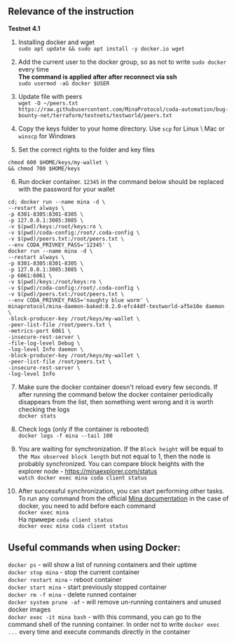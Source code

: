 ## Relevance of the instruction
**Testnet 4.1**

1. Installing docker and wget  
`sudo apt update && sudo apt install -y docker.io wget`

2. Add the current user to the docker group, so as not to write `sudo docker` every time  
**The command is applied after after reconnect via ssh**    
`sudo usermod -aG docker $USER`

3. Update file with peers  
`wget -O ~/peers.txt https://raw.githubusercontent.com/MinaProtocol/coda-automation/bug-bounty-net/terraform/testnets/testworld/peers.txt`

4. Copy the keys folder to your home directory. Use `scp` for Linux \ Mac or` winscp` for Windows  

5. Set the correct rights to the folder and key files    
```
chmod 600 $HOME/keys/my-wallet \
&& chmod 700 $HOME/keys
```

6. Run docker container. `12345` in the command below should be replaced with the password for your wallet    
```
cd; docker run --name mina -d \
--restart always \
-p 8301-8305:8301-8305 \
-p 127.0.0.1:3085:3085 \
-v $(pwd)/keys:/root/keys:ro \
-v $(pwd)/coda-config:/root/.coda-config \
-v $(pwd)/peers.txt:/root/peers.txt \
--env CODA_PRIVKEY_PASS='12345' \
docker run --name mina -d \
--restart always \
-p 8301-8305:8301-8305 \
-p 127.0.0.1:3085:3085 \
-p 6061:6061 \
-v $(pwd)/keys:/root/keys:ro \
-v $(pwd)/coda-config:/root/.coda-config \
-v $(pwd)/peers.txt:/root/peers.txt \
--env CODA_PRIVKEY_PASS='naughty blue worm' \
minaprotocol/mina-daemon-baked:0.2.0-efc44df-testworld-af5e10e daemon \
-block-producer-key /root/keys/my-wallet \
-peer-list-file /root/peers.txt \
-metrics-port 6061 \
-insecure-rest-server \
-file-log-level Debug \
-log-level Info daemon \
-block-producer-key /root/keys/my-wallet \
-peer-list-file /root/peers.txt \
-insecure-rest-server \
-log-level Info
```

7. Make sure the docker container doesn't reload every few seconds. If after running the command below the docker container periodically disappears from the list, then something went wrong and it is worth checking the logs  
`docker stats`

8. Check logs (only if the container is rebooted)    
`docker logs -f mina --tail 100`

9. You are waiting for synchronization. If the `Block height` will be equal to the` Max observed block length` but not equal to 1, then the node is probably synchronized. You can compare block heights with the explorer node - https://minaexplorer.com/status    
`watch docker exec mina coda client status`

10. After successful synchronization, you can start performing other tasks.   
To run any command from the official [Mina documentation](https://minaprotocol.com/docs) in the case of docker, you need to add before each command    
`docker exec mina`  
На примере `coda client status`  
`docker exec mina coda client status`


## Useful commands when using Docker:    
`docker ps` - will show a list of running containers and their uptime   
`docker stop mina` - stop the current container    
`docker restart mina` - reboot container  
`docker start mina` - start previously stopped container    
`docker rm -f mina` - delete runned container   
`docker system prune -af` - will remove un-running containers and unused docker images   
`docker exec -it mina bash` - with this command, you can go to the command shell of the running container.
In order not to write `docker exec ...` every time and execute commands directly in the container
